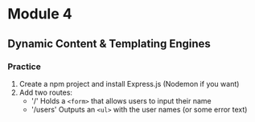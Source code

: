 # Module 4

## Dynamic Content & Templating Engines

### Practice

1. Create a npm project and install Express.js (Nodemon if you want)
2. Add two routes:
    * '/' Holds a `<form>` that allows users to input their name
    * '/users' Outputs an `<ul>` with the user names (or some error text)